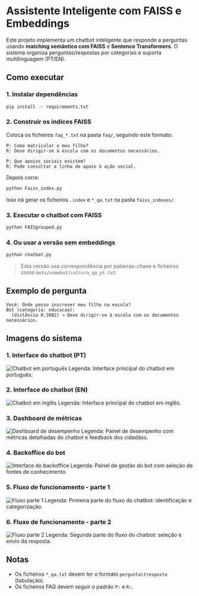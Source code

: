 
# Assistente Inteligente com FAISS e Embeddings

Este projeto implementa um chatbot inteligente que responde a perguntas usando **matching semântico com FAISS** e **Sentence Transformers**. O sistema organiza perguntas/respostas por categorias e suporta multilinguagem (PT/EN).

## Como executar

### 1. Instalar dependências

```bash
pip install -r requirements.txt
```

### 2. Construir os índices FAISS

Coloca os ficheiros `faq_*.txt` na pasta `faq/`, seguindo este formato:

```
P: Como matricular o meu filho?
R: Deve dirigir-se à escola com os documentos necessários.

P: Que apoios sociais existem?
R: Pode consultar a linha de apoio à ação social.
```

Depois corre:

```bash
python Faiss_index.py
```

Isso irá gerar os ficheiros `.index` e `*_qa.txt` na pasta `faiss_indexes/`.

### 3. Executar o chatbot com FAISS

```bash
python FAISgrouped.py
```

### 4. Ou usar a versão sem embeddings

```bash
python chatbot.py
```

> Esta versão usa correspondência por palavras-chave e ficheiros como `bots/nomebot/cultura_qa_pt.txt`.

## Exemplo de pergunta

```
Você: Onde posso inscrever meu filho na escola?
Bot (categoria: educacao):
  (distância 0.3982) → Deve dirigir-se à escola com os documentos necessários.
```
## Imagens do sistema

### 1. Interface do chatbot (PT)
![Chatbot em português](images/1.png)
Legenda: Interface principal do chatbot em português.

### 2. Interface do chatbot (EN)
![Chatbot em inglês](images/2.png)
Legenda: Interface principal do chatbot em inglês.

### 3. Dashboard de métricas
![Dashboard de desempenho](images/3.png)
Legenda: Painel de desempenho com métricas detalhadas do chatbot e feedback dos cidadãos.

### 4. Backoffice do bot
![Interface do backoffice](images/4.png)
Legenda: Painel de gestão do bot com seleção de fontes de conhecimento.

### 5. Fluxo de funcionamento - parte 1
![Fluxo parte 1](images/5.png)
Legenda: Primeira parte do fluxo do chatbot: identificação e categorização.

### 6. Fluxo de funcionamento - parte 2
![Fluxo parte 2](images/6.png)
Legenda: Segunda parte do fluxo do chatbot: seleção e envio da resposta.

## Notas

- Os ficheiros `*_qa.txt` devem ter o formato `pergunta\tresposta` (tabulação).
- Os ficheiros FAQ devem seguir o padrão `P:` e `R:`.